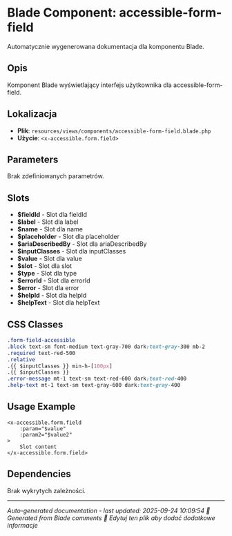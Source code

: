 # Blade Component: accessible-form-field

Automatycznie wygenerowana dokumentacja dla komponentu Blade.

## Opis
Komponent Blade wyświetlający interfejs użytkownika dla accessible-form-field.

## Lokalizacja
- **Plik**: `resources/views/components/accessible-form-field.blade.php`
- **Użycie**: `<x-accessible.form.field>`

## Parameters
Brak zdefiniowanych parametrów.

## Slots
- **$fieldId** - Slot dla fieldId
- **$label** - Slot dla label
- **$name** - Slot dla name
- **$placeholder** - Slot dla placeholder
- **$ariaDescribedBy** - Slot dla ariaDescribedBy
- **$inputClasses** - Slot dla inputClasses
- **$value** - Slot dla value
- **$slot** - Slot dla slot
- **$type** - Slot dla type
- **$errorId** - Slot dla errorId
- **$error** - Slot dla error
- **$helpId** - Slot dla helpId
- **$helpText** - Slot dla helpText

## CSS Classes
```css
.form-field-accessible
.block text-sm font-medium text-gray-700 dark:text-gray-300 mb-2
.required text-red-500
.relative
.{{ $inputClasses }} min-h-[100px]
.{{ $inputClasses }}
.error-message mt-1 text-sm text-red-600 dark:text-red-400
.help-text mt-1 text-sm text-gray-600 dark:text-gray-400
```

## Usage Example
```blade
<x-accessible.form.field
    :param="$value"
    :param2="$value2"
>
    Slot content
</x-accessible.form.field>
```

## Dependencies
Brak wykrytych zależności.

---
*Auto-generated documentation - last updated: 2025-09-24 10:09:54*
*🤖 Generated from Blade comments*
*📝 Edytuj ten plik aby dodać dodatkowe informacje*